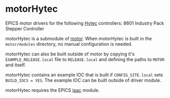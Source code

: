 # motorHytec
EPICS motor drivers for the following [Hytec](http://www.newwoodsolutions.co.uk) controllers: 8601 Industry Pack Stepper Controller

motorHytec is a submodule of [motor](https://github.com/epics-modules/motor).  When motorHytec is built in the ``motor/modules`` directory, no manual configuration is needed.

motorHytec can also be built outside of motor by copying it's ``EXAMPLE_RELEASE.local`` file to ``RELEASE.local`` and defining the paths to ``MOTOR`` and itself.

motorHytec contains an example IOC that is built if ``CONFIG_SITE.local`` sets ``BUILD_IOCS = YES``.  The example IOC can be built outside of driver module.

motorHytec requires the EPICS [ipac](https://github.com/epics-modules/ipac) module.
